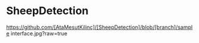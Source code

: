 # SheepDetection



https://github.com/[AtaMesutKilinc]/[SheepDetection]/blob/[branch]/sample interface.jpg?raw=true
